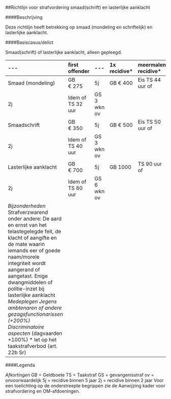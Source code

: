 <meta http-equiv='Content-Type' content='text/html; charset=utf-8' />

##Richtlijn voor strafvordering smaad(schrift) en lasterlijke aanklacht

####Beschrijving

Deze richtlijn heeft betrekking op smaad (mondeling en schriftelijk) en lasterlijke aanklacht.    

####Basiscasus/delict

Smaad(schrift) of lasterlijke aanklacht, alleen gepleegd.  

|--- | first offender  |--- | 1x recidive*  | meermalen recidive*  |
|:---|:---|:---|:---|:---|
| Smaad (mondeling)  | GB € 275  | 5j  | GB € 400  | Eis TS 44 uur of  |
| 2j  | Idem of TS 32 uur  | GS 3 wkn ov  |
| Smaadschrift  | GB € 350  | 5j  | GB € 500  | Eis TS 50 uur of  |
| 2j  | Idem of TS 40 uur  | GS 3 wkn ov  |
| Lasterlijke aanklacht  | GB € 700  | 5j  | GB 1000  | TS 90 uur of  |
| 2j  | Idem of TS 80 uur  | GS 6 wkn ov  |
|  *Bijzonderheden*   Strafverzwarend onder andere:  De aard en ernst van het telastegelegde feit, de klacht of aangifte en de mate waarin iemands eer of goede naam/morele integriteit wordt aangerand of aangetast.  Enige dwangmiddelen of politie-inzet bij lasterlijke aanklacht   *Medeplegen*    *Jegens ambtenaren of andere gezagsfunctionarissen (+200%)*    *Discriminatoire aspecten* (dagvaarden +100%)  * let op het taakstrafverbod (art. 22b Sr)  |

####Legenda

*Afkortingen*  GB = Geldboete TS = Taakstraf GS = gevangenisstraf ov = onvoorwaardelijk 5j = recidive binnen 5 jaar 2j = recidive binnen 2 jaar Voor een toelichting op de onderstreepte begrippen zie de Aanwijzing kader voor strafvordering en OM-afdoeningen.     

